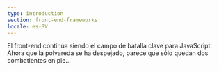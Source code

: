 ```yaml
---
type: introduction
section: front-end-frameworks
locale: es-SV
---
```

El front-end continúa siendo el campo de batalla clave para JavaScript.
Ahora que la polvareda se ha despejado, parece que sólo quedan
dos combatientes en pie…